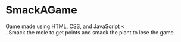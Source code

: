 # SmackAGame
Game made using HTML, CSS, and JavaScript &lt;<br>. Smack the mole to get points and smack the plant to lose the game.
